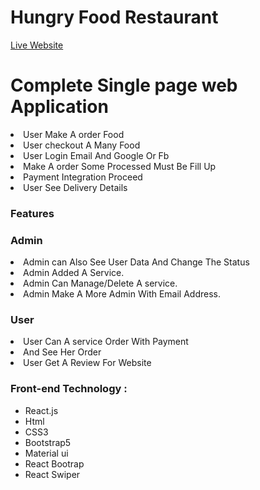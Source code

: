 # Hungry Food Restaurant


[Live Website](https://hungry-food-restaurant-c324b.web.app/)


# Complete Single page web Application

<li>User Make A order Food</li>
<li>User checkout A Many Food</li>
<li>User Login Email And Google Or Fb</li>
<li>Make A order Some Processed Must Be Fill Up</li>
<li>Payment Integration Proceed</li>
<li>User See Delivery Details</li>
 
### Features

### Admin

 <li>Admin can Also See User Data And Change The Status </li>
 <li>Admin Added A Service.</li>
 <li>Admin Can Manage/Delete A service.</li>
 <li>Admin Make A More Admin With Email Address.</li>

### User

<li>User Can A service Order With Payment</li>
<li>And See Her Order</li>
<li>User Get A Review For Website</li>


### Front-end Technology : 
* React.js
* Html
* CSS3
* Bootstrap5
* Material ui
* React Bootrap
* React Swiper


